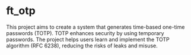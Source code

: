 # ft_otp
This project aims to create a system that generates time-based one-time passwords (TOTP). TOTP enhances security by using temporary passwords. The project helps users learn and implement the TOTP algorithm (RFC 6238), reducing the risks of leaks and misuse.
